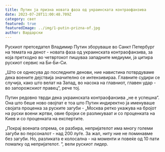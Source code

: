 ```yaml
---
title: Путин ја призна новата фаза од украинската контраофанзива
date: 2023-07-28T11:00:48.709Z
category: свет
featured: true
featuredImage: ../img/1-putin-prizna-of.jpg
author: Вардарски
---
```

Рускиот претседател Владимир Путин зборуваше во Санкт Петербург на темата на денот - новата фаза од украинската контраофанзива, за која претходно во четвртокот пишуваа западните медиуми, ја цитира рускиот сервис на Би-Би-Си.

„Што се однесува до последните денови, ние навистина потврдуваме дека воените дејствија значително се интензивираа. Главните судири се случија, како што велат на Запад, во насока на главниот, главен удар - во запорожскиот правец“, рече тој.

Путин редовно тврди дека украинската контраофанзива „не е успешна“. Она што беше ново овојпат е тоа што Путин индиректно ја именуваше својата проценка за руските загуби - „Москва ретко укажува на бројот на руски воени жртви, овие бројки се разликуваат и со проценката на Киев и со проценката на експертите.

„Покрај воената опрема, се разбира, непријателот има многу големи загуби во персоналот - над 200 луѓе. За жал, ниту ние не поминавме без загуби. Но, разликата е колосална - на моменти и повеќе од 10 пати помалку од непријателот. “, вели рускиот лидер.